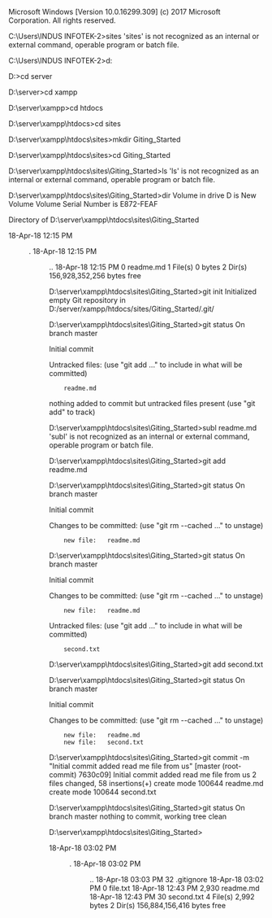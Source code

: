Microsoft Windows [Version 10.0.16299.309]
(c) 2017 Microsoft Corporation. All rights reserved.

C:\Users\INDUS INFOTEK-2>sites
'sites' is not recognized as an internal or external command,
operable program or batch file.

C:\Users\INDUS INFOTEK-2>d:

D:\>cd server

D:\server>cd xampp

D:\server\xampp>cd htdocs

D:\server\xampp\htdocs>cd sites

D:\server\xampp\htdocs\sites>mkdir Giting_Started

D:\server\xampp\htdocs\sites>cd Giting_Started

D:\server\xampp\htdocs\sites\Giting_Started>ls
'ls' is not recognized as an internal or external command,
operable program or batch file.

D:\server\xampp\htdocs\sites\Giting_Started>dir
 Volume in drive D is New Volume
 Volume Serial Number is E872-FEAF

 Directory of D:\server\xampp\htdocs\sites\Giting_Started

18-Apr-18  12:15 PM    <DIR>          .
18-Apr-18  12:15 PM    <DIR>          ..
18-Apr-18  12:15 PM                 0 readme.md
               1 File(s)              0 bytes
               2 Dir(s)  156,928,352,256 bytes free

D:\server\xampp\htdocs\sites\Giting_Started>git init
Initialized empty Git repository in D:/server/xampp/htdocs/sites/Giting_Started/.git/

D:\server\xampp\htdocs\sites\Giting_Started>git status
On branch master

Initial commit

Untracked files:
  (use "git add <file>..." to include in what will be committed)

        readme.md

nothing added to commit but untracked files present (use "git add" to track)

D:\server\xampp\htdocs\sites\Giting_Started>subl readme.md
'subl' is not recognized as an internal or external command,
operable program or batch file.

D:\server\xampp\htdocs\sites\Giting_Started>git add readme.md

D:\server\xampp\htdocs\sites\Giting_Started>git status
On branch master

Initial commit

Changes to be committed:
  (use "git rm --cached <file>..." to unstage)

        new file:   readme.md


D:\server\xampp\htdocs\sites\Giting_Started>git status
On branch master

Initial commit

Changes to be committed:
  (use "git rm --cached <file>..." to unstage)

        new file:   readme.md

Untracked files:
  (use "git add <file>..." to include in what will be committed)

        second.txt


D:\server\xampp\htdocs\sites\Giting_Started>git add second.txt

D:\server\xampp\htdocs\sites\Giting_Started>git status
On branch master

Initial commit

Changes to be committed:
  (use "git rm --cached <file>..." to unstage)

        new file:   readme.md
        new file:   second.txt


D:\server\xampp\htdocs\sites\Giting_Started>git commit -m "Initial commit added read me file from us"
[master (root-commit) 7630c09] Initial commit added read me file from us
 2 files changed, 58 insertions(+)
 create mode 100644 readme.md
 create mode 100644 second.txt

D:\server\xampp\htdocs\sites\Giting_Started>git status
On branch master
nothing to commit, working tree clean

D:\server\xampp\htdocs\sites\Giting_Started>

18-Apr-18  03:02 PM    <DIR>          .
18-Apr-18  03:02 PM    <DIR>          ..
18-Apr-18  03:03 PM                32 .gitignore
18-Apr-18  03:02 PM                 0 file.txt
18-Apr-18  12:43 PM             2,930 readme.md
18-Apr-18  12:43 PM                30 second.txt
               4 File(s)          2,992 bytes
               2 Dir(s)  156,884,156,416 bytes free
               
